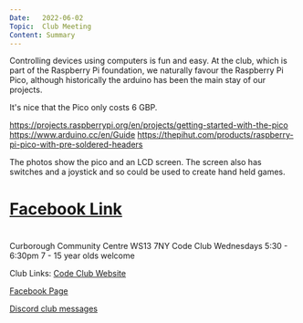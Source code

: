 ```yaml
---
Date:   2022-06-02
Topic:  Club Meeting
Content: Summary
---
```

Controlling devices using computers is fun and easy. At the club, which is part of the Raspberry Pi foundation, we naturally favour the Raspberry Pi Pico, although historically the arduino has been the main stay of our projects.

It's nice that the Pico only costs 6 GBP.

https://projects.raspberrypi.org/en/projects/getting-started-with-the-pico
https://www.arduino.cc/en/Guide
https://thepihut.com/products/raspberry-pi-pico-with-pre-soldered-headers

The photos show the pico and an LCD screen. The screen also has switches and a joystick and so could be used to create hand held games.

# [Facebook Link](https://www.facebook.com/1481985248595237/posts/4904794099647651/)

#
Curborough Community Centre
WS13 7NY
Code Club
Wednesdays 5:30 - 6:30pm
7 - 15 year olds welcome

Club Links:
[Code Club Website](https://lichfield-code-club.github.io/)

[Facebook Page](https://www.facebook.com/LichfieldCoders)

[Discord club messages](https://discord.gg/szz6xGK)
